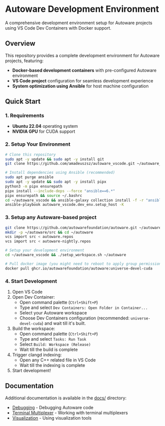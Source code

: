 # Autoware Development Environment

A comprehensive development environment setup for Autoware projects using VS Code Dev Containers with Docker support.

## Overview

This repository provides a complete development environment for Autoware projects, featuring:

- **Docker-based development containers** with pre-configured Autoware environment
- **VS Code project** configuration for seamless development experience
- **System optimization using Ansible** for host machine configuration

## Quick Start

### 1. Requirements

- **Ubuntu 22.04** operating system
- **NVIDIA GPU** for CUDA support

### 2. Setup Your Environment

```bash
# Clone this repository
sudo apt -y update && sudo apt -y install git
git clone https://github.com/amadeuszsz/autoware_vscode.git ~/autoware_vscode

# Install dependencies using Ansible (recommended)
sudo apt purge ansible
sudo apt -y update && sudo apt -y install pipx
python3 -m pipx ensurepath
pipx install --include-deps --force "ansible==6.*"
pipx ensurepath && source ~/.bashrc
cd ~/autoware_vscode && ansible-galaxy collection install -f -r "ansible-galaxy-requirements.yaml"
ansible-playbook autoware_vscode.dev_env.setup_host -K
```

### 3. Setup any Autoware-based project

```bash
git clone https://github.com/autowarefoundation/autoware.git ~/autoware
mkdir -p ~/autoware/src && cd ~/autoware
vcs import src < autoware.repos
vcs import src < autoware-nightly.repos

# Setup your development environment
cd ~/autoware_vscode && ./setup_workspace.sh ~/autoware

# Pull docker image (you might need to reboot to apply group permissions)
docker pull ghcr.io/autowarefoundation/autoware:universe-devel-cuda
```

### 4. Start Development

1. Open VS Code
2. Open Dev Container:
   - Open command palette (`Ctrl+Shift+P`)
   - Type and select `Dev Containers: Open Folder in Container...`
   - Select your Autoware workspace
   - Choose Dev Containers configuration (recommended: `universe-devel-cuda`) and wait till it's built.
3. Build the workspace:
   - Open command palette (`Ctrl+Shift+P`)
   - Type and select `Tasks: Run Task`
   - Select `Build: Workspace (Release)`
   - Wait till the build is complete
4. Trigger clangd indexing:
   - Open any C++ related file in VS Code
   - Wait till the indexing is complete
5. Start development!

## Documentation

Additional documentation is available in the [docs/](docs/) directory:

- [Debugging](docs/debugging.md) - Debugging Autoware code
- [Terminal Multiplexer](docs/terminal-multiplexer.md) - Working with terminal multiplexers
- [Visualization](docs/visualization.md) - Using visualization tools
